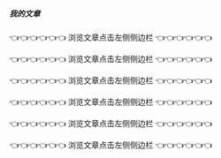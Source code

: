 ##### 我的文章

👈👈👈👈👈👈 浏览文章点击左侧侧边栏 👈👈👈👈👈👈

👈👈👈👈👈👈 浏览文章点击左侧侧边栏 👈👈👈👈👈👈

👈👈👈👈👈👈 浏览文章点击左侧侧边栏 👈👈👈👈👈👈

👈👈👈👈👈👈 浏览文章点击左侧侧边栏 👈👈👈👈👈👈

👈👈👈👈👈👈 浏览文章点击左侧侧边栏 👈👈👈👈👈👈

👈👈👈👈👈👈 浏览文章点击左侧侧边栏 👈👈👈👈👈👈
